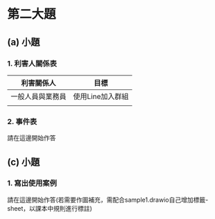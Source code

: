 # 第二大題 
## (a) 小題
### 1. 利害人關係表
|利害關係人|目標|
|-----|-----|
|一般人員與業務員|使用Line加入群組|
|||

### 2. 事件表
請在這邊開始作答

## (c) 小題
### 1. 寫出使用案例
請在這邊開始作答(若需要作圖補充，需配合sample1.drawio自己增加標籤-sheet，以課本中規則進行標註)